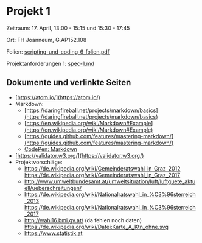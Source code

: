 Projekt 1
=========

Zeitraum: 17. April, 13:00 - 15:15 und 15:30 - 17:45

Ort: FH Joanneum, G.AP152.108

Folien: [scripting-und-coding_6_folien.pdf](scripting-und-coding_6_folien.pdf)

Projektanforderungen 1: [spec-1.md](spec-1.md)

Dokumente und verlinkte Seiten
------------------------------

 - [https://atom.io/](https://atom.io/)
 - Markdown:
   - [https://daringfireball.net/projects/markdown/basics](https://daringfireball.net/projects/markdown/basics)
   - [https://en.wikipedia.org/wiki/Markdown#Example](https://en.wikipedia.org/wiki/Markdown#Example)
   - [https://guides.github.com/features/mastering-markdown/](https://guides.github.com/features/mastering-markdown/)
   - [CodePen: Markdown](https://codepen.io/PeterTheOne/pen/wmdRbg)
 - [https://validator.w3.org/](https://validator.w3.org/)
 - Projektvorschläge:
   - https://de.wikipedia.org/wiki/Gemeinderatswahl_in_Graz_2012 https://de.wikipedia.org/wiki/Gemeinderatswahl_in_Graz_2017 
   - http://www.umweltbundesamt.at/umweltsituation/luft/luftguete_aktuell/ueberschreitungen/
   - https://de.wikipedia.org/wiki/Nationalratswahl_in_%C3%96sterreich_2013 https://de.wikipedia.org/wiki/Nationalratswahl_in_%C3%96sterreich_2017 
   - http://wahl16.bmi.gv.at/ (da fehlen noch daten) https://de.wikipedia.org/wiki/Datei:Karte_A_Ktn_ohne.svg
   -  https://www.statistik.at

